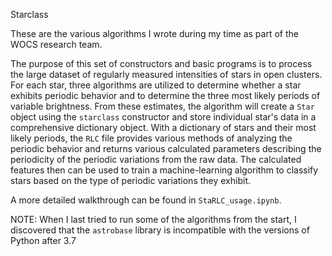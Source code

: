Starclass

These are the various algorithms I wrote during my time as part of the WOCS research team. 

The purpose of this set of constructors and basic programs is to process the large dataset of regularly measured intensities of stars in open clusters. For each star, three algorithms are utilized to determine whether a star exhibits periodic behavior and to determine the three most likely periods of variable brightness. From these estimates, the algorithm will create a `Star` object using the `starclass` constructor and store individual star's data in a comprehensive dictionary object. With a dictionary of stars and their most likely periods, the `RLC` file provides various methods of analyzing the periodic behavior and returns various calculated parameters describing the periodicity of the periodic variations from the raw data. The calculated features then can be used to train a machine-learning algorithm to classify stars based on the type of periodic variations they exhibit.

A more detailed walkthrough can be found in `StaRLC_usage.ipynb`.

NOTE: When I last tried to run some of the algorithms from the start, I discovered that the `astrobase` library is incompatible with the versions of Python after 3.7
